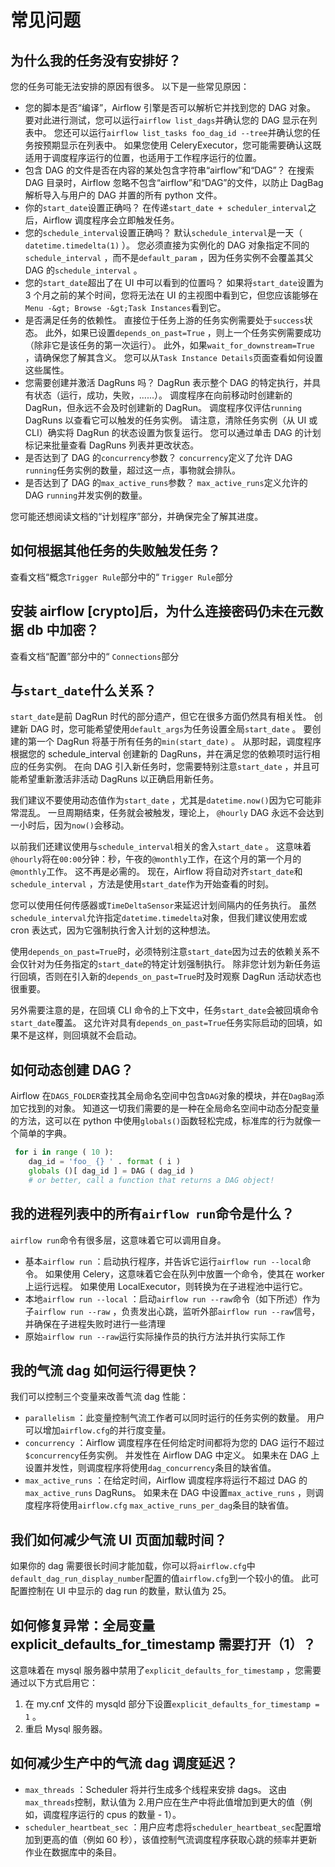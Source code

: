 # 常见问题

## 为什么我的任务没有安排好？

您的任务可能无法安排的原因有很多。 以下是一些常见原因：

*   您的脚本是否“编译”，Airflow 引擎是否可以解析它并找到您的 DAG 对象。 要对此进行测试，您可以运行`airflow list_dags`并确认您的 DAG 显示在列表中。 您还可以运行`airflow list_tasks foo_dag_id --tree`并确认您的任务按预期显示在列表中。 如果您使用 CeleryExecutor，您可能需要确认这既适用于调度程序运行的位置，也适用于工作程序运行的位置。
*   包含 DAG 的文件是否在内容的某处包含字符串“airflow”和“DAG”？ 在搜索 DAG 目录时，Airflow 忽略不包含“airflow”和“DAG”的文件，以防止 DagBag 解析导入与用户的 DAG 并置的所有 python 文件。
*   你的`start_date`设置正确吗？ 在传递`start_date + scheduler_interval`之后，Airflow 调度程序会立即触发任务。
*   您的`schedule_interval`设置正确吗？ 默认`schedule_interval`是一天（ `datetime.timedelta(1)` ）。 您必须直接为实例化的 DAG 对象指定不同的`schedule_interval` ，而不是`default_param` ，因为任务实例不会覆盖其父 DAG 的`schedule_interval` 。
*   您的`start_date`超出了在 UI 中可以看到的位置吗？ 如果将`start_date`设置为 3 个月之前的某个时间，您将无法在 UI 的主视图中看到它，但您应该能够在`Menu -&gt; Browse -&gt;Task Instances`看到它。
*   是否满足任务的依赖性。 直接位于任务上游的任务实例需要处于`success`状态。 此外，如果已设置`depends_on_past=True` ，则上一个任务实例需要成功（除非它是该任务的第一次运行）。 此外，如果`wait_for_downstream=True` ，请确保您了解其含义。 您可以从`Task Instance Details`页面查看如何设置这些属性。
*   您需要创建并激活 DagRuns 吗？ DagRun 表示整个 DAG 的特定执行，并具有状态（运行，成功，失败，......）。 调度程序在向前移动时创建新的 DagRun，但永远不会及时创建新的 DagRun。 调度程序仅评估`running` DagRuns 以查看它可以触发的任务实例。 请注意，清除任务实例（从 UI 或 CLI）确实将 DagRun 的状态设置为恢复运行。 您可以通过单击 DAG 的计划标记来批量查看 DagRuns 列表并更改状态。
*   是否达到了 DAG 的`concurrency`参数？ `concurrency`定义了允许 DAG `running`任务实例的数量，超过这一点，事物就会排队。
*   是否达到了 DAG 的`max_active_runs`参数？ `max_active_runs`定义允许的 DAG `running`并发实例的数量。

您可能还想阅读文档的“计划程序”部分，并确保完全了解其进度。

## 如何根据其他任务的失败触发任务？

查看文档“概念`Trigger Rule`部分中的“ `Trigger Rule`部分

## 安装 airflow [crypto]后，为什么连接密码仍未在元数据 db 中加密？

查看文档“配置”部分中的“ `Connections`部分

## 与`start_date`什么关系？

`start_date`是前 DagRun 时代的部分遗产，但它在很多方面仍然具有相关性。 创建新 DAG 时，您可能希望使用`default_args`为任务设置全局`start_date` 。 要创建的第一个 DagRun 将基于所有任务的`min(start_date)` 。 从那时起，调度程序根据您的 schedule_interval 创建新的 DagRuns，并在满足您的依赖项时运行相应的任务实例。 在向 DAG 引入新任务时，您需要特别注意`start_date` ，并且可能希望重新激活非活动 DagRuns 以正确启用新任务。

我们建议不要使用动态值作为`start_date` ，尤其是`datetime.now()`因为它可能非常混乱。 一旦周期结束，任务就会被触发，理论上， `@hourly` DAG 永远不会达到一小时后，因为`now()`会移动。

以前我们还建议使用与`schedule_interval`相关的舍入`start_date` 。 这意味着`@hourly`将在`00:00`分钟：秒，午夜的`@monthly`工作，在这个月的第一个月的`@monthly`工作。 这不再是必需的。 现在，Airflow 将自动对齐`start_date`和`schedule_interval` ，方法是使用`start_date`作为开始查看的时刻。

您可以使用任何传感器或`TimeDeltaSensor`来延迟计划间隔内的任务执行。 虽然`schedule_interval`允许指定`datetime.timedelta`对象，但我们建议使用宏或 cron 表达式，因为它强制执行舍入计划的这种想法。

使用`depends_on_past=True`时，必须特别注意`start_date`因为过去的依赖关系不会仅针对为任务指定的`start_date`的特定计划强制执行。 除非您计划为新任务运行回填，否则在引入新的`depends_on_past=True`时及时观察 DagRun 活动状态也很重要。

另外需要注意的是，在回填 CLI 命令的上下文中，任务`start_date`会被回填命令`start_date`覆盖。 这允许对具有`depends_on_past=True`任务实际启动的回填，如果不是这样，则回填就不会启动。

## 如何动态创建 DAG？

Airflow 在`DAGS_FOLDER`查找其全局命名空间中包含`DAG`对象的模块，并在`DagBag`添加它找到的对象。 知道这一切我们需要的是一种在全局命名空间中动态分配变量的方法，这可以在 python 中使用`globals()`函数轻松完成，标准库的行为就像一个简单的字典。

```py
 for i in range ( 10 ):
    dag_id = 'foo_ {} ' . format ( i )
    globals ()[ dag_id ] = DAG ( dag_id )
    # or better, call a function that returns a DAG object!

```

## 我的进程列表中的所有`airflow run`命令是什么？

`airflow run`命令有很多层，这意味着它可以调用自身。

*   基本`airflow run` ：启动执行程序，并告诉它运行`airflow run --local`命令。 如果使用 Celery，这意味着它会在队列中放置一个命令，使其在 worker 上运行远程。 如果使用 LocalExecutor，则转换为在子进程池中运行它。
*   本地`airflow run --local` ：启动`airflow run --raw`命令（如下所述）作为子`airflow run --raw` ，负责发出心跳，监听外部`airflow run --raw`信号，并确保在子进程失败时进行一些清理
*   原始`airflow run --raw`运行实际操作员的执行方法并执行实际工作

## 我的气流 dag 如何运行得更快？

我们可以控制三个变量来改善气流 dag 性能：

*   `parallelism` ：此变量控制气流工作者可以同时运行的任务实例的数量。 用户可以增加`airflow.cfg`的并行度变量。
*   `concurrency` ：Airflow 调度程序在任何给定时间都将为您的 DAG 运行不超过`$concurrency`任务实例。 并发性在 Airflow DAG 中定义。 如果未在 DAG 上设置并发性，则调度程序将使用`dag_concurrency`条目的缺省值。
*   `max_active_runs` ：在给定时间，Airflow 调度程序将运行不超过 DAG 的`max_active_runs` DagRuns。 如果未在 DAG 中设置`max_active_runs` ，则调度程序将使用`airflow.cfg` `max_active_runs_per_dag`条目的缺省值。

## 我们如何减少气流 UI 页面加载时间？

如果你的 dag 需要很长时间才能加载，你可以将`airflow.cfg`中`default_dag_run_display_number`配置的值`airflow.cfg`到一个较小的值。 此可配置控制在 UI 中显示的 dag run 的数量，默认值为 25。

## 如何修复异常：全局变量 explicit_defaults_for_timestamp 需要打开（1）？

这意味着在 mysql 服务器中禁用了`explicit_defaults_for_timestamp` ，您需要通过以下方式启用它：

1.  在 my.cnf 文件的 mysqld 部分下设置`explicit_defaults_for_timestamp = 1` 。
2.  重启 Mysql 服务器。

## 如何减少生产中的气流 dag 调度延迟？

*   `max_threads` ：Scheduler 将并行生成多个线程来安排 dags。 这由`max_threads`控制，默认值为 2.用户应在生产中将此值增加到更大的值（例如，调度程序运行的 cpus 的数量 - 1）。
*   `scheduler_heartbeat_sec` ：用户应考虑将`scheduler_heartbeat_sec`配置增加到更高的值（例如 60 秒），该值控制气流调度程序获取心跳的频率并更新作业在数据库中的条目。